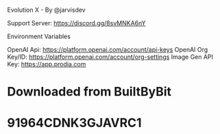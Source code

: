 Evolution X - By @jarvisdev 

Support Server: https://discord.gg/8svMNKA6nY

Environment Variables

OpenAI Api: https://platform.openai.com/account/api-keys
OpenAI Org Key/ID: https://platform.openai.com/account/org-settings
Image Gen API Key: https://app.prodia.com

# Downloaded from BuiltByBit
# 91964CDNK3GJAVRC1
